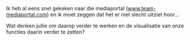 Ik heb al eens snel gekeken naar die mediaportal (www.team-mediaportal.com) en ik moet zeggen dat het er niet slecht uitziet hoor...

Wat denken jullie om daarop verder te werken en de visualisatie van onze functies daarin verder te zetten?